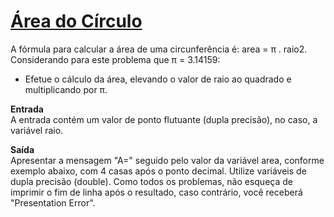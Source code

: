 # [Área do Círculo](https://judge.beecrowd.com/pt/problems/view/1002)  

A fórmula para calcular a área de uma circunferência é: area = π . raio2.  
Considerando para este problema que π = 3.14159:

- Efetue o cálculo da área, elevando o valor de raio ao quadrado e multiplicando por π.

**Entrada**  
A entrada contém um valor de ponto flutuante (dupla precisão), no caso, a variável raio.

**Saída**  
Apresentar a mensagem "A=" seguido pelo valor da variável area, conforme exemplo abaixo, com 4 casas após o ponto decimal. Utilize variáveis de dupla precisão (double). Como todos os problemas, não esqueça de imprimir o fim de linha após o resultado, caso contrário, você receberá "Presentation Error".
